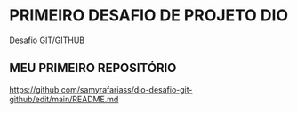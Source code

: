 # PRIMEIRO DESAFIO DE PROJETO DIO
Desafio GIT/GITHUB

## MEU PRIMEIRO REPOSITÓRIO

https://github.com/samyrafariass/dio-desafio-git-github/edit/main/README.md
